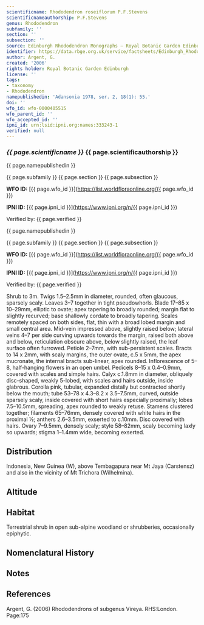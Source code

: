```yaml
---
scientificname: Rhododendron roseiflorum P.F.Stevens
scientificnameauthorship: P.F.Stevens
genus: Rhododendron
subfamily: ''
section: ''
subsection: ''
source: Edinburgh Rhododendron Monographs – Royal Botanic Garden Edinburgh
identifier: https://data.rbge.org.uk/service/factsheets/Edinburgh_Rhododendron_Monographs.xhtml
author: Argent, G.
created: '2006'
rights holder: Royal Botanic Garden Edinburgh
license: ''
tags:
- taxonomy
- Rhododendron
namepublishedin: 'Adansonia 1978, ser. 2, 18(1): 55.'
doi: ''
wfo_id: wfo-0000405515
wfo_parent_id: ''
wfo_accepted_id: ''
ipni_id: urn:lsid:ipni.org:names:333243-1
verified: null
---
```

### _{{ page.scientificname }}_ {{ page.scientificauthorship }}
 {{ page.namepublishedin }}

{{ page.subfamily }} {{ page.section }} {{ page.subsection }}

**WFO ID:** [{{ page.wfo_id }}](https://list.worldfloraonline.org/{{ page.wfo_id }})

**IPNI ID:** [{{ page.ipni_id }}](https://www.ipni.org/n/{{ page.ipni_id }})

Verified by: {{ page.verified }}

 {{ page.namepublishedin }}

{{ page.subfamily }} {{ page.section }} {{ page.subsection }}

**WFO ID:** [{{ page.wfo_id }}](https://list.worldfloraonline.org/{{ page.wfo_id }})

**IPNI ID:** [{{ page.ipni_id }}](https://www.ipni.org/n/{{ page.ipni_id }})

Verified by: {{ page.verified }}



Shrub to 3m. Twigs 1.5–2.5mm in diameter, rounded, often glaucous, sparsely scaly. Leaves 3–7 together in tight pseudowhorls. Blade 17–85 x 10–29mm, elliptic to ovate; apex tapering to broadly rounded; margin flat to slightly recurved; base shallowly cordate to broadly tapering. Scales remotely spaced on both sides, flat, thin with a broad lobed margin and small central area. Mid-vein impressed above, slightly raised below; lateral veins 4–7 per side curving upwards towards the margin, raised both above and below, reticulation obscure above, below slightly raised, the leaf surface often furrowed. Petiole 2–7mm, with sub-persistent scales. Bracts to 14 x 2mm, with scaly margins, the outer ovate, c.5 x 5mm, the apex mucronate, the internal bracts sub-linear, apex rounded. Inflorescence of 5–8, half-hanging flowers in an open umbel. Pedicels 8–15 x 0.4–0.9mm, covered with scales and simple hairs. Calyx c.1.8mm in diameter, obliquely disc-shaped, weakly 5-lobed, with scales and hairs outside, inside glabrous. Corolla pink, tubular, expanded distally but contracted shortly below the mouth; tube 53–78 x 4.3–8.2 x 3.5–7.5mm, curved, outside sparsely scaly, inside covered with short hairs especially proximally; lobes 7.5–10.5mm, spreading, apex rounded to weakly retuse. Stamens clustered together; filaments 65–76mm, densely covered with white hairs in the proximal ½; anthers 2.6–3.5mm, exserted to c.10mm. Disc covered with hairs. Ovary 7–9.5mm, densely scaly; style 58–82mm, scaly becoming laxly so upwards; stigma 1–1.4mm wide, becoming exserted.

## Distribution
Indonesia, New Guinea (W), above Tembagapura near Mt Jaya (Carstensz) and also in the vicinity of Mt Trichora (Wilhelmina).

## Altitude


## Habitat
Terrestrial shrub in open sub-alpine woodland or shrubberies, occasionally epiphytic.

## Nomenclatural History

                       
## Notes


## References

Argent, G. (2006) Rhododendrons of subgenus Vireya. RHS:London. Page:175
